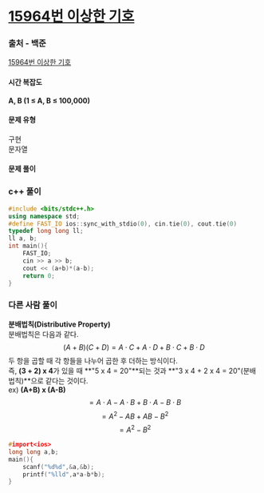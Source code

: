 # [15964번 이상한 기호](https://www.acmicpc.net/problem/15964)

### 출처 - 백준
[15964번 이상한 기호](https://www.acmicpc.net/problem/15964)

#### 시간 복잡도
**A, B (1 ≤ A, B ≤ 100,000)**

#### 문제 유형
구현  
문자열

#### 문제 풀이

### c++ 풀이
```c++
#include <bits/stdc++.h>
using namespace std;
#define FAST_IO ios::sync_with_stdio(0), cin.tie(0), cout.tie(0)
typedef long long ll;
ll a, b;
int main(){
    FAST_IO;
    cin >> a >> b;
    cout << (a+b)*(a-b);
    return 0;
}
```

### 다른 사람 풀이
**분배법칙(Distributive Property)**  
분배법칙은 다음과 같다.  
$$(A+B)(C+D) = A \cdot C + A \cdot D + B \cdot C + B \cdot D$$
두 항을 곱할 때 각 항들을 나누어 곱한 후 더하는 방식이다.  
즉, **(3 + 2) x 4**가 있을 때 **"5 x 4 = 20"**되는 것과 **"3 x 4 + 2 x 4 = 20"(분배법칙)**으로 같다는 것이다.  
ex) **(A+B) x (A-B)**  
$$ = A \cdot A - A \cdot B + B \cdot A - B \cdot B $$
$$ = A^2 - AB + AB - B^2 $$
$$ = A^2 - B^2 $$
```c++
#import<ios>
long long a,b;
main(){
    scanf("%d%d",&a,&b);
    printf("%lld",a*a-b*b);
}
```